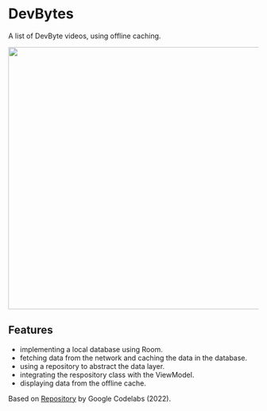 # DevBytes

A list of DevByte videos, using offline caching.

<p align="center">
<img src="screenshot.png" style="width:528px;max-width: 100%;">
</p>

## Features

- implementing a local database using Room.
- fetching data from the network and caching the data in the database.
- using a repository to abstract the data layer.
- integrating the respository class with the ViewModel.
- displaying data from the offline cache.

Based on [Repository](https://developer.android.com/codelabs/kotlin-android-training-repository#0) by Google Codelabs (2022).
